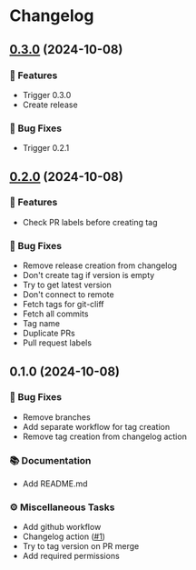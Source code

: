 # Changelog


## [0.3.0](https://github.com/vjousse/changelog-action-test/compare/v0.2.0..v0.3.0) (2024-10-08)



### 🚀 Features

- Trigger 0.3.0
- Create release

### 🐛 Bug Fixes

- Trigger 0.2.1


## [0.2.0](https://github.com/vjousse/changelog-action-test/compare/v0.1.0..v0.2.0) (2024-10-08)



### 🚀 Features

- Check PR labels before creating tag

### 🐛 Bug Fixes

- Remove release creation from changelog
- Don't create tag if version is empty
- Try to get latest version
- Don't connect to remote
- Fetch tags for git-cliff
- Fetch all commits
- Tag name
- Duplicate PRs
- Pull request labels


## 0.1.0 (2024-10-08)


### 🐛 Bug Fixes

- Remove branches
- Add separate workflow for tag creation
- Remove tag creation from changelog action

### 📚 Documentation

- Add README.md

### ⚙️ Miscellaneous Tasks

- Add github workflow
- Changelog action ([#1](https://github.com/MTES-MCT/ecobalyse/issues/1))
- Try to tag version on PR merge
- Add required permissions

<!-- generated by git-cliff -->
